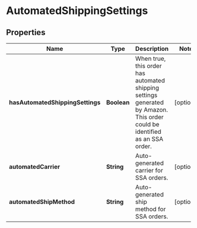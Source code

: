 
# AutomatedShippingSettings

## Properties
Name | Type | Description | Notes
------------ | ------------- | ------------- | -------------
**hasAutomatedShippingSettings** | **Boolean** | When true, this order has automated shipping settings generated by Amazon. This order could be identified as an SSA order. |  [optional]
**automatedCarrier** | **String** | Auto-generated carrier for SSA orders. |  [optional]
**automatedShipMethod** | **String** | Auto-generated ship method for SSA orders. |  [optional]



